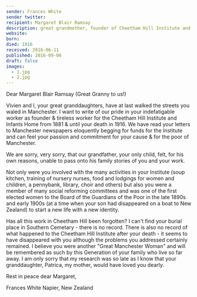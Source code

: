 ```yaml
---
sender: Frances White
sender twitter:
recipient: Margaret Blair Ramsay
description: great grandmother, founder of Cheetham Hill Institute and Infants Home
website:
born:
died: 1916
received: 2016-06-11
published: 2016-09-06
draft: false
images:
  - 1.jpg
  - 2.jpg
---
```

Dear Margaret Blair Ramsay (Great Granny to us!)

Vivien and I, your great granddaughters, have at last walked the streets you waled in Manchester. I want to write of our pride in your indefatigable worker as founder & tireless worker for the Cheetham Hill Institute and Infants Home from 1881 & until your death in 1916. We have read your letters to Manchester newspapers eloquently begging for funds for the Institute and can feel your passion and commitment for your cause & for the poor of Manchester.

We are sorry, very sorry, that our grandfather, your only child, felt, for his own reasons, unable to pass onto his family stories of you and your work.

Not only were you involved with the many activities in your Institute (soup kitchen, training of nursery nurses, food and lodgings for women and children, a pennybank, library, choir and others) but also you were a member of many social reforming committees and was one of the first elected women to the Board of the Guardians of the Poor in the late 1890s and early 1900s (at a time when your son had disappeared on a boat to New Zealand) to start a new life with a new identity.

Has all this work in Cheetham Hill been forgotten? I can't find your burial place in Southern Cemetary - there is no record. There is also no record of what happened to the Cheetham Hill Institute after your death - it seems to have disappeared with you although the problems you addressed certainly remained. I believe you were another "Great Manchester Woman" and will be remembered as such by this Generation of your family who live so far away. I am only sorry that my research was so late as I know that your granddaughter, Patrica, my mother, would have loved you dearly.

Rest in peace dear Margaret,

Frances White
Napier, New Zealand

